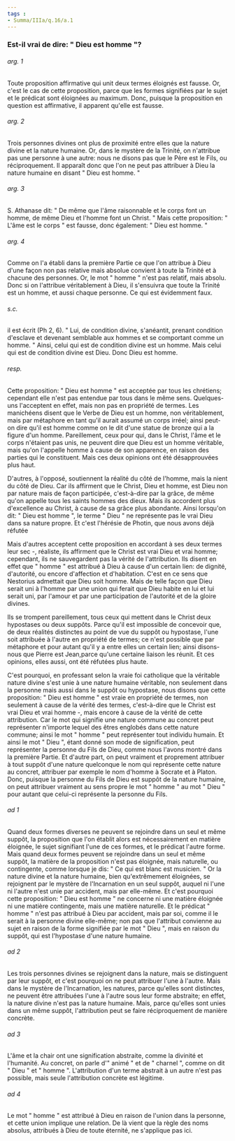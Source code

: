 ```yaml
---
tags : 
- Summa/IIIa/q.16/a.1
---
```


### Est-il vrai de dire: " Dieu est homme "?

###### arg. 1
Toute proposition affirmative qui unit deux termes éloignés est fausse. Or, c'est le cas de cette proposition, parce que les formes signifiées par le sujet et le prédicat sont éloignées au maximum. Donc, puisque la proposition en question est affirmative, il apparent qu'elle est fausse. 

###### arg. 2
Trois personnes divines ont plus de proximité entre elles que la nature divine et la nature humaine. Or, dans le mystère de la Trinité, on n'attribue pas une personne à une autre: nous ne disons pas que le Père est le Fils, ou réciproquement. Il apparaît donc que l'on ne peut pas attribuer à Dieu la nature humaine en disant " Dieu est homme. " 

###### arg. 3
S. Athanase dit: " De même que l'âme raisonnable et le corps font un homme, de même Dieu et l'homme font un Christ. " Mais cette proposition: " L'âme est le corps " est fausse, donc également: " Dieu est homme. " 

###### arg. 4
Comme on l'a établi dans la première Partie ce que l'on attribue à Dieu d'une façon non pas relative mais absolue convient à toute la Trinité et à chacune des personnes. Or, le mot " homme " n'est pas relatif, mais absolu. Donc si on l'attribue véritablement à Dieu, il s'ensuivra que toute la Trinité est un homme, et aussi chaque personne. Ce qui est évidemment faux. 

###### s.c.
il est écrit (Ph 2, 6). " Lui, de condition divine, s'anéantit, prenant condition d'esclave et devenant semblable aux hommes et se comportant comme un homme. " Ainsi, celui qui est de condition divine est un homme. Mais celui qui est de condition divine est Dieu. Donc Dieu est homme. 

###### resp.
Cette proposition: " Dieu est homme " est acceptée par tous les chrétiens; cependant elle n'est pas entendue par tous dans le même sens. Quelques-uns l'acceptent en effet, mais non pas en propriété de termes. Les manichéens disent que le Verbe de Dieu est un homme, non véritablement, mais par métaphore en tant qu'il aurait assumé un corps irréel; ainsi peut-on dire qu'il est homme comme on le dit d'une statue de bronze qui a la figure d'un homme. Pareillement, ceux pour qui, dans le Christ, l'âme et le corps n'étaient pas unis, ne peuvent dire que Dieu est un homme véritable, mais qu'on l'appelle homme à cause de son apparence, en raison des parties qui le constituent. Mais ces deux opinions ont été désapprouvées plus haut. 

D'autres, à l'opposé, soutiennent la réalité du côté de l'homme, mais la nient du côté de Dieu. Car ils affirment que le Christ, Dieu et homme, est Dieu non par nature mais de façon participée, c'est-à-dire par la grâce, de même qu'on appelle tous les saints hommes des dieux. Mais ils accordent plus d'excellence au Christ, à cause de sa grâce plus abondante. Ainsi lorsqu'on dit: " Dieu est homme ", le terme " Dieu " ne représente pas le vrai Dieu dans sa nature propre. Et c'est l'hérésie de Photin, que nous avons déjà réfutée 

Mais d'autres acceptent cette proposition en accordant à ses deux termes leur sec -, réaliste, ils affirment que le Christ est vrai Dieu et vrai homme; cependant, ils ne sauvegardent pas la vérité de l'attribution. Ils disent en effet que " homme " est attribué à Dieu à cause d'un certain lien: de dignité, d'autorité, ou encore d'affection et d'habitation. C'est en ce sens que Nestorius admettait que Dieu soit homme. Mais de telle façon que Dieu serait uni à l'homme par une union qui ferait que Dieu habite en lui et lui serait uni, par l'amour et par une participation de l'autorité et de la gloire divines. 

Ils se trompent pareillement, tous ceux qui mettent dans le Christ deux hypostases ou deux suppôts. Parce qu'il est impossible de concevoir que, de deux réalités distinctes au point de vue du suppôt ou hypostase, l'une soit attribuée à l'autre en propriété de termes; ce n'est possible que par métaphore et pour autant qu'il y a entre elles un certain lien; ainsi disons-nous que Pierre est Jean,parce qu'une certaine liaison les réunit. Et ces opinions, elles aussi, ont été réfutées plus haute. 

C'est pourquoi, en professant selon la vraie foi catholique que la véritable nature divine s'est unie à une nature humaine véritable, non seulement dans la personne mais aussi dans le suppôt ou hypostase, nous disons que cette proposition: " Dieu est homme " est vraie en propriété de termes, non seulement à cause de la vérité des termes, c'est-à-dire que le Christ est vrai Dieu et vrai homme -, mais encore à cause de la vérité de cette attribution. Car le mot qui signifie une nature commune au concret peut représenter n'importe lequel des êtres englobés dans cette nature commune; ainsi le mot " homme " peut représenter tout individu humain. Et ainsi le mot " Dieu ", étant donné son mode de signification, peut représenter la personne du Fils de Dieu, comme nous l'avons montré dans la première Partie. Et d'autre part, on peut vraiment et proprement attribuer à tout suppôt d'une nature quelconque le nom qui représente cette nature au concret, attribuer par exemple le nom d'homme à Socrate et à Platon. Donc, puisque la personne du Fils de Dieu est suppôt de la nature humaine, on peut attribuer vraiment au sens propre le mot " homme " au mot " Dieu " pour autant que celui-ci représente la personne du Fils. 

###### ad 1
Quand deux formes diverses ne peuvent se rejoindre dans un seul et même suppôt, la proposition que l'on établit alors est nécessairement en matière éloignée, le sujet signifiant l'une de ces formes, et le prédicat l'autre forme. Mais quand deux formes peuvent se rejoindre dans un seul et même suppôt, la matière de la proposition n'est pas éloignée, mais naturelle, ou contingente, comme lorsque je dis: " Ce qui est blanc est musicien. " Or la nature divine et la nature humaine, bien qu'extrêmement éloignées, se rejoignent par le mystère de l'Incarnation en un seul suppôt, auquel ni l'une ni l'autre n'est unie par accident, mais par elle-même. Et c'est pourquoi cette proposition: " Dieu est homme " ne concerne ni une matière éloignée ni une matière contingente, mais une matière naturelle. Et le prédicat " homme " n'est pas attribué à Dieu par accident, mais par soi, comme il le serait à la personne divine elle-même; non pas que l'attribut convienne au sujet en raison de la forme signifiée par le mot " Dieu ", mais en raison du suppôt, qui est l'hypostase d'une nature humaine. 

###### ad 2
Les trois personnes divines se rejoignent dans la nature, mais se distinguent par leur suppôt, et c'est pourquoi on ne peut attribuer l'une à l'autre. Mais dans le mystère de l'Incarnation, les natures, parce qu'elles sont distinctes, ne peuvent être attribuées l'une à l'autre sous leur forme abstraite; en effet, la nature divine n'est pas la nature humaine. Mais, parce qu'elles sont unies dans un même suppôt, l'attribution peut se faire réciproquement de manière concrète. 

###### ad 3
L'âme et la chair ont une signification abstraite, comme la divinité et l'humanité. Au concret, on parle d'" animé " et de " charnel ", comme on dit " Dieu " et " homme ". L'attribution d'un terme abstrait à un autre n'est pas possible, mais seule l'attribution concrète est légitime. 

###### ad 4
Le mot " homme " est attribué à Dieu en raison de l'union dans la personne, et cette union implique une relation. De là vient que la règle des noms absolus, attribués à Dieu de toute éternité, ne s'applique pas ici. 

